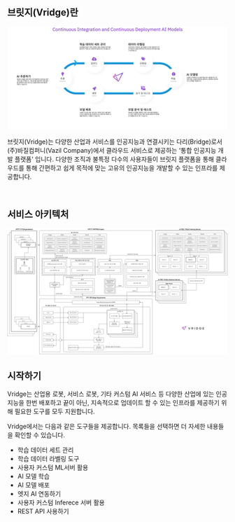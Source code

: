 ## 브릿지(Vridge)란

![img1](https://raw.githubusercontent.com/vazilcompany/vridge-docs/main/guide/img/overview/overview_01.png)

브릿지(Vridge)는 다양한 산업과 서비스를 인공지능과 연결시키는 다리(Bridge)로서 (주)바질컴퍼니(Vazil Company)에서 클라우드 서비스로 제공하는 '통합 인공지능 개발 플랫폼' 입니다. 다양한 조직과 불특정 다수의 사용자들이 브릿지 플랫폼을 통해 클라우드를 통해 간편하고 쉽게 목적에 맞는 고유의 인공지능을 개발할 수 있는 인프라를 제공합니다.

<br>

## 서비스 아키텍처

![img2](https://raw.githubusercontent.com/vazilcompany/vridge-docs/main/guide/img/overview/overview_02.png)  


## 시작하기

Vridge는 산업용 로봇, 서비스 로봇, 기타 커스텀 AI 서비스 등 다양한 산업에 있는 인공지능을 한번 배포하고 끝이 아닌, 지속적으로 업데이트 할 수 있는 인프라를 제공하기 위해 필요한 도구를 모두 지원합니다.

Vridge에서는 다음과 같은 도구들을 제공합니다. 목록들을 선택하면 더 자세한 내용들을 확인할 수 있습니다.
- 학습 데이터 세트 관리
- 학습 데이터 라벨링 도구
- 사용자 커스텀 ML서버 활용
- AI 모델 학습
- AI 모델 배포
- 엣지 AI 연동하기
- 사용자 커스텀 Inferece 서버 활용
- REST API 사용하기
